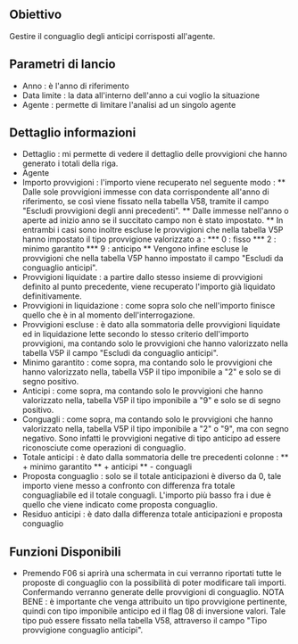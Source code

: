 ## Obiettivo
Gestire il conguaglio degli anticipi corrisposti all'agente.

## Parametri di lancio
* Anno :  è l'anno di riferimento
* Data limite :  la data all'interno dell'anno a cui voglio la situazione
* Agente :  permette di limitare l'analisi ad un singolo agente

## Dettaglio informazioni

* Dettaglio :  mi permette di vedere il dettaglio delle provvigioni che hanno generato i totali della riga.
* Agente
* Importo provvigioni :  l'importo viene recuperato nel seguente modo : 
** Dalle sole provvigioni immesse con data corrispondente all'anno di riferimento, se così viene fissato nella tabella V58, tramite il campo "Escludi provvigioni degli anni precedenti". ** Dalle immesse nell'anno o aperte ad inizio anno se il succitato campo non è stato impostato.
** In entrambi i casi sono inoltre escluse le provvigioni che nella tabella V5P hanno impostato il tipo provvigione valorizzato a : 
*** 0 :  fisso
*** 2 :  minimo garantito
*** 9 :  anticipo
** Vengono infine escluse le provvigioni che nella tabella V5P hanno impostato il campo "Escludi da conguaglio anticipi".
* Provvigioni liquidate :  a partire dallo stesso insieme di provvigioni definito al punto precedente, viene recuperato l'importo già liquidato definitivamente.
* Provvigioni in liquidazione :  come sopra solo che nell'importo finisce quello che è in al momento dell'interrogazione.
* Provvigioni escluse :  è dato alla sommatoria delle provvigioni liquidate ed in liquidazione lette secondo lo stesso criterio dell'importo provvigioni, ma contando solo le provvigioni che hanno valorizzato nella tabella V5P il campo "Escludi da conguaglio anticipi".
* Minimo garantito :  come sopra, ma contando solo le provvigioni che hanno valorizzato nella,
tabella V5P il tipo imponibile a "2" e solo se di segno positivo.
* Anticipi :  come sopra, ma contando solo le provvigioni che hanno valorizzato nella,
tabella V5P il tipo imponibile a "9" e solo se di segno positivo.
* Conguagli :  come sopra, ma contando solo le provvigioni che hanno valorizzato nella, tabella V5P il tipo imponibile a "2" o "9", ma con segno negativo. Sono infatti le provvigioni negative di tipo anticipo ad essere riconosciute come operazioni di conguaglio.
* Totale anticipi :  è dato dalla sommatoria delle tre precedenti colonne : 
** + minimo garantito
** + anticipi
** - conguagli
* Proposta conguaglio :  solo se il totale anticipazioni è diverso da 0, tale importo viene messo a confronto con differenza fra totale conguagliabile ed il totale conguagli. L'importo più basso fra i due è quello che viene indicato come proposta conguaglio.
* Residuo anticipi :  è dato dalla differenza totale anticipazioni e proposta conguaglio

## Funzioni Disponibili

* Premendo F06 si aprirà una schermata in cui verranno riportati tutte le proposte di conguaglio con la possibilità di poter modificare tali importi. Confermando verranno generate delle provvigioni di conguaglio. NOTA BENE :  è importante che venga attribuito un tipo provvigione pertinente, quindi con tipo imponibile anticipo ed il flag 08 di inversione valori. Tale tipo può essere fissato nella tabella V58, attraverso il campo "Tipo provvigione conguaglio anticipi".

